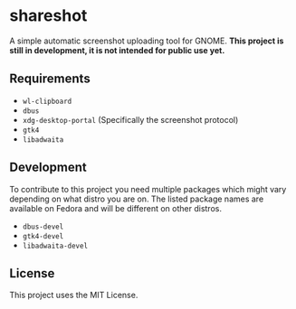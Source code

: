 # shareshot

A simple automatic screenshot uploading tool for GNOME.
**This project is still in development, it is not intended for public use yet.**

## Requirements

* `wl-clipboard`
* `dbus`
* `xdg-desktop-portal` (Specifically the screenshot protocol)
* `gtk4`
* `libadwaita`

## Development

To contribute to this project you need multiple packages which might vary depending on what distro you are on.
The listed package names are available on Fedora and will be different on other distros.

* `dbus-devel`
* `gtk4-devel`
* `libadwaita-devel`

## License

This project uses the MIT License.
